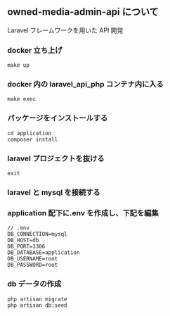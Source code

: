 ## owned-media-admin-api について

Laravel フレームワークを用いた API 開発

### docker 立ち上げ

`make up`

### docker 内の laravel_api_php コンテナ内に入る

`make exec`

### パッケージをインストールする

```
cd application
composer install
```

### laravel プロジェクトを抜ける

`exit`

### laravel と mysql を接続する

### application 配下に.env を作成し、下記を編集

```
// .env
DB_CONNECTION=mysql
DB_HOST=db
DB_PORT=3306
DB_DATABASE=application
DB_USERNAME=root
DB_PASSWORD=root
```

### db データの作成

```
php artisan migrate
php artisan db:seed
```

[changelog]: ./CHANGELOG.md
